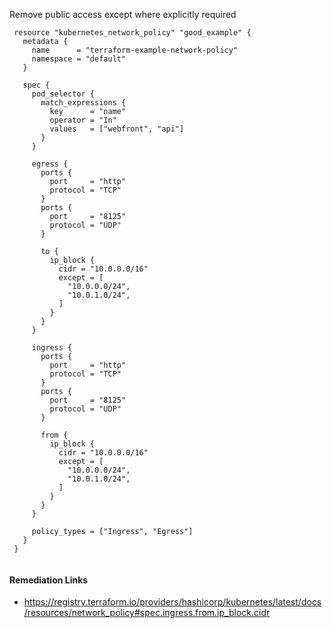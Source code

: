 
Remove public access except where explicitly required

```hcl
 resource "kubernetes_network_policy" "good_example" {
   metadata {
     name      = "terraform-example-network-policy"
     namespace = "default"
   }
 
   spec {
     pod_selector {
       match_expressions {
         key      = "name"
         operator = "In"
         values   = ["webfront", "api"]
       }
     }
 
     egress {
       ports {
         port     = "http"
         protocol = "TCP"
       }
       ports {
         port     = "8125"
         protocol = "UDP"
       }
 
       to {
         ip_block {
           cidr = "10.0.0.0/16"
           except = [
             "10.0.0.0/24",
             "10.0.1.0/24",
           ]
         }
       }
     }
 
     ingress {
       ports {
         port     = "http"
         protocol = "TCP"
       }
       ports {
         port     = "8125"
         protocol = "UDP"
       }
 
       from {
         ip_block {
           cidr = "10.0.0.0/16"
           except = [
             "10.0.0.0/24",
             "10.0.1.0/24",
           ]
         }
       }
     }
 
     policy_types = ["Ingress", "Egress"]
   }
 }
 
```

#### Remediation Links
 - https://registry.terraform.io/providers/hashicorp/kubernetes/latest/docs/resources/network_policy#spec.ingress.from.ip_block.cidr

